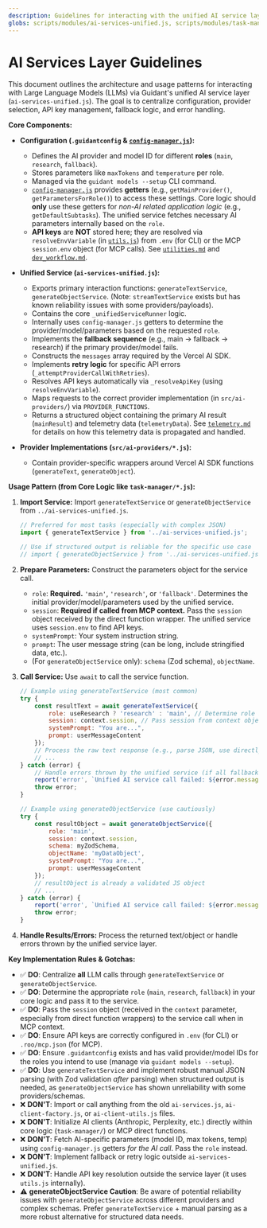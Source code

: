 ```yaml
---
description: Guidelines for interacting with the unified AI service layer.
globs: scripts/modules/ai-services-unified.js, scripts/modules/task-manager/*.js, scripts/modules/commands.js
---
```


# AI Services Layer Guidelines

This document outlines the architecture and usage patterns for interacting with Large Language Models (LLMs) via Guidant's unified AI service layer (`ai-services-unified.js`). The goal is to centralize configuration, provider selection, API key management, fallback logic, and error handling.

**Core Components:**

*   **Configuration (`.guidantconfig` & [`config-manager.js`](mdc:scripts/modules/config-manager.js)):**
    *   Defines the AI provider and model ID for different **roles** (`main`, `research`, `fallback`).
    *   Stores parameters like `maxTokens` and `temperature` per role.
    *   Managed via the `guidant models --setup` CLI command.
    *   [`config-manager.js`](mdc:scripts/modules/config-manager.js) provides **getters** (e.g., `getMainProvider()`, `getParametersForRole()`) to access these settings. Core logic should **only** use these getters for *non-AI related application logic* (e.g., `getDefaultSubtasks`). The unified service fetches necessary AI parameters internally based on the `role`.
    *   **API keys** are **NOT** stored here; they are resolved via `resolveEnvVariable` (in [`utils.js`](mdc:scripts/modules/utils.js)) from `.env` (for CLI) or the MCP `session.env` object (for MCP calls). See [`utilities.md`](mdc:.roo/rules/utilities.md) and [`dev_workflow.md`](mdc:.roo/rules/dev_workflow.md).

*   **Unified Service (`ai-services-unified.js`):**
    *   Exports primary interaction functions: `generateTextService`, `generateObjectService`. (Note: `streamTextService` exists but has known reliability issues with some providers/payloads).
    *   Contains the core `_unifiedServiceRunner` logic.
    *   Internally uses `config-manager.js` getters to determine the provider/model/parameters based on the requested `role`.
    *   Implements the **fallback sequence** (e.g., main -> fallback -> research) if the primary provider/model fails.
    *   Constructs the `messages` array required by the Vercel AI SDK.
    *   Implements **retry logic** for specific API errors (`_attemptProviderCallWithRetries`).
    *   Resolves API keys automatically via `_resolveApiKey` (using `resolveEnvVariable`).
    *   Maps requests to the correct provider implementation (in `src/ai-providers/`) via `PROVIDER_FUNCTIONS`.
    *   Returns a structured object containing the primary AI result (`mainResult`) and telemetry data (`telemetryData`). See [`telemetry.md`](mdc:.roo/rules/telemetry.md) for details on how this telemetry data is propagated and handled.

*   **Provider Implementations (`src/ai-providers/*.js`):**
    *   Contain provider-specific wrappers around Vercel AI SDK functions (`generateText`, `generateObject`).

**Usage Pattern (from Core Logic like `task-manager/*.js`):**

1.  **Import Service:** Import `generateTextService` or `generateObjectService` from `../ai-services-unified.js`.
    ```javascript
    // Preferred for most tasks (especially with complex JSON)
    import { generateTextService } from '../ai-services-unified.js';

    // Use if structured output is reliable for the specific use case
    // import { generateObjectService } from '../ai-services-unified.js';
    ```

2.  **Prepare Parameters:** Construct the parameters object for the service call.
    *   `role`: **Required.** `'main'`, `'research'`, or `'fallback'`. Determines the initial provider/model/parameters used by the unified service.
    *   `session`: **Required if called from MCP context.** Pass the `session` object received by the direct function wrapper. The unified service uses `session.env` to find API keys.
    *   `systemPrompt`: Your system instruction string.
    *   `prompt`: The user message string (can be long, include stringified data, etc.).
    *   (For `generateObjectService` only): `schema` (Zod schema), `objectName`.

3.  **Call Service:** Use `await` to call the service function.
    ```javascript
    // Example using generateTextService (most common)
    try {
        const resultText = await generateTextService({
            role: useResearch ? 'research' : 'main', // Determine role based on logic
            session: context.session, // Pass session from context object
            systemPrompt: "You are...",
            prompt: userMessageContent
        });
        // Process the raw text response (e.g., parse JSON, use directly)
        // ...
    } catch (error) {
        // Handle errors thrown by the unified service (if all fallbacks/retries fail)
        report('error', `Unified AI service call failed: ${error.message}`);
        throw error;
    }

    // Example using generateObjectService (use cautiously)
    try {
        const resultObject = await generateObjectService({
            role: 'main',
            session: context.session,
            schema: myZodSchema,
            objectName: 'myDataObject',
            systemPrompt: "You are...",
            prompt: userMessageContent
        });
        // resultObject is already a validated JS object
        // ...
    } catch (error) {
        report('error', `Unified AI service call failed: ${error.message}`);
        throw error;
    }
    ```

4.  **Handle Results/Errors:** Process the returned text/object or handle errors thrown by the unified service layer.

**Key Implementation Rules & Gotchas:**

*   ✅ **DO**: Centralize **all** LLM calls through `generateTextService` or `generateObjectService`.
*   ✅ **DO**: Determine the appropriate `role` (`main`, `research`, `fallback`) in your core logic and pass it to the service.
*   ✅ **DO**: Pass the `session` object (received in the `context` parameter, especially from direct function wrappers) to the service call when in MCP context.
*   ✅ **DO**: Ensure API keys are correctly configured in `.env` (for CLI) or `.roo/mcp.json` (for MCP).
*   ✅ **DO**: Ensure `.guidantconfig` exists and has valid provider/model IDs for the roles you intend to use (manage via `guidant models --setup`).
*   ✅ **DO**: Use `generateTextService` and implement robust manual JSON parsing (with Zod validation *after* parsing) when structured output is needed, as `generateObjectService` has shown unreliability with some providers/schemas.
*   ❌ **DON'T**: Import or call anything from the old `ai-services.js`, `ai-client-factory.js`, or `ai-client-utils.js` files.
*   ❌ **DON'T**: Initialize AI clients (Anthropic, Perplexity, etc.) directly within core logic (`task-manager/`) or MCP direct functions.
*   ❌ **DON'T**: Fetch AI-specific parameters (model ID, max tokens, temp) using `config-manager.js` getters *for the AI call*. Pass the `role` instead.
*   ❌ **DON'T**: Implement fallback or retry logic outside `ai-services-unified.js`.
*   ❌ **DON'T**: Handle API key resolution outside the service layer (it uses `utils.js` internally).
*   ⚠️ **generateObjectService Caution**: Be aware of potential reliability issues with `generateObjectService` across different providers and complex schemas. Prefer `generateTextService` + manual parsing as a more robust alternative for structured data needs.
